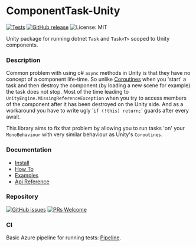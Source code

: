 # ComponentTask-Unity


[![Tests](https://img.shields.io/azure-devops/tests/bastian-blokland/ComponentTask/6/master.svg)](https://dev.azure.com/bastian-blokland/ComponentTask/_build/latest?definitionId=6&branchName=master)
[![GitHub release](https://img.shields.io/github/release/BastianBlokland/componenttask-unity.svg)](https://github.com/BastianBlokland/componenttask-unity/releases/)
![License: MIT](https://img.shields.io/badge/License-MIT-blue.svg)

Unity package for running dotnet `Task` and `Task<T>` scoped to Unity components.


### Description
Common problem with using c# `async` methods in Unity is that they have no concept of a component
life-time.
So unlike [Coroutines](https://docs.unity3d.com/ScriptReference/Coroutine.html) when you 'start' a
task and then destroy the component (by loading a new scene for example) the task does not stop.
Most of the time leading to `UnityEngine.MissingReferenceException` when you try to access members
of the component after it has been destroyed on the Unity side. And as a workaround you have to
write ugly '`if (!this) return;`' guards after every await.

This library aims to fix that problem by allowing you to run tasks 'on' your `MonoBehaviour` with very
similar behaviour as Unity's `Coroutines`.


### Documentation
* [Install](install.md)
* [How To](how-to.md)
* [Examples](examples.md)
* [Api Reference](api/)


### Repository
[![GitHub issues](https://img.shields.io/github/issues/BastianBlokland/componenttask-unity.svg)](https://GitHub.com/BastianBlokland/componenttask-unity/issues/)
[![PRs Welcome](https://img.shields.io/badge/PRs-welcome-brightgreen.svg?style=flat-square)](https://github.com/BastianBlokland/componenttask-unity/pulls)


### CI
Basic Azure pipeline for running tests: [Pipeline](https://dev.azure.com/bastian-blokland/ComponentTask/_build?definitionId=6).
